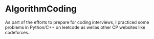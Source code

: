 # AlgorithmCoding

As part of the efforts to prepare for coding interviews, I practiced some problems in Python/C++ on leetcode as wellas other CP websites like codeforces.
